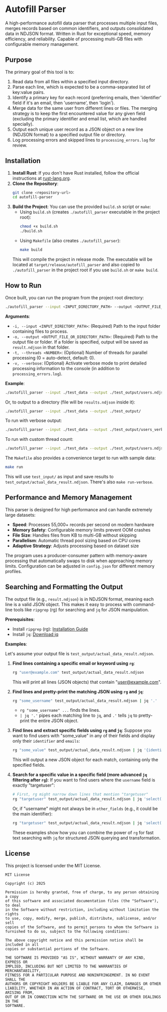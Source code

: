 # Autofill Parser

A high-performance autofill data parser that processes multiple input files, merges records based on common identifiers, and outputs consolidated data in NDJSON format. Written in Rust for exceptional speed, memory efficiency, and reliability. Capable of processing multi-GB files with configurable memory management.

## Purpose

The primary goal of this tool is to:
1.  Read data from all files within a specified input directory.
2.  Parse each line, which is expected to be a comma-separated list of key:value pairs.
3.  Identify a primary key for each record (preferring emails, then 'identifier' field if it's an email, then 'username', then 'login').
4.  Merge data for the same user from different lines or files. The merging strategy is to keep the first encountered value for any given field (excluding the primary identifier and email list, which are handled specially).
5.  Output each unique user record as a JSON object on a new line (NDJSON format) to a specified output file or directory.
6.  Log processing errors and skipped lines to `processing_errors.log` for review.

## Installation

1.  **Install Rust**: If you don't have Rust installed, follow the official instructions at [rust-lang.org](https://www.rust-lang.org/tools/install).
2.  **Clone the Repository**:
    ```bash
    git clone <repository-url>
    cd autofill-parser
    ```
3.  **Build the Project**:
    You can use the provided `build.sh` script or `make`:
    *   Using `build.sh` (creates `./autofill_parser` executable in the project root):
        ```bash
        chmod +x build.sh
        ./build.sh
        ```
    *   Using `Makefile` (also creates `./autofill_parser`):
        ```bash
        make build 
        ```
    This will compile the project in release mode. The executable will be located at `target/release/autofill_parser` and also copied to `./autofill_parser` in the project root if you use `build.sh` or `make build`.

## How to Run

Once built, you can run the program from the project root directory:

```bash
./autofill_parser --input <INPUT_DIRECTORY_PATH> --output <OUTPUT_FILE_OR_DIRECTORY_PATH>
```

**Arguments**:
*   `-i, --input <INPUT_DIRECTORY_PATH>`: (Required) Path to the input folder containing files to process.
*   `-o, --output <OUTPUT_FILE_OR_DIRECTORY_PATH>`: (Required) Path to the output file or folder. If a folder is specified, output will be saved as `result.ndjson` in that folder.
*   `-t, --threads <NUMBER>`: (Optional) Number of threads for parallel processing (0 = auto-detect, default: 0).
*   `-v, --verbose`: (Optional) Activate verbose mode to print detailed processing information to the console (in addition to `processing_errors.log`).

**Example**:
```bash
./autofill_parser --input ./test_data --output ./test_output/users.ndjson
```
Or, to output to a directory (file will be `results.ndjson` inside it):
```bash
./autofill_parser --input ./test_data --output ./test_output/
```
To run with verbose output:
```bash
./autofill_parser --input ./test_data --output ./test_output/users_verbose.ndjson -v
```
To run with custom thread count:
```bash
./autofill_parser --input ./test_data --output ./test_output/users.ndjson -t 8
```

The `Makefile` also provides a convenience target to run with sample data:
```bash
make run 
```
This will use `test_input/` as input and save results to `test_output/actual_data_result.ndjson`.
There's also `make run-verbose`.

## Performance and Memory Management

This parser is designed for high performance and can handle extremely large datasets:

*   **Speed**: Processes 55,000+ records per second on modern hardware
*   **Memory Safety**: Configurable memory limits prevent OOM crashes
*   **File Size**: Handles files from KB to multi-GB without skipping
*   **Parallelism**: Automatic thread pool sizing based on CPU cores
*   **Adaptive Strategy**: Adjusts processing based on dataset size

The program uses a producer-consumer pattern with memory-aware processing that automatically swaps to disk when approaching memory limits. Configuration can be adjusted in `config.json` for different memory profiles.

## Searching and Formatting the Output

The output file (e.g., `result.ndjson`) is in NDJSON format, meaning each line is a valid JSON object. This makes it easy to process with command-line tools like `ripgrep` (rg) for searching and `jq` for JSON manipulation.

**Prerequisites**:
*   Install `ripgrep` (rg): [Installation Guide](https://github.com/BurntSushi/ripgrep#installation)
*   Install `jq`: [Download jq](https://jqlang.github.io/jq/download/)

**Examples**:

Let's assume your output file is `test_output/actual_data_result.ndjson`.

1.  **Find lines containing a specific email or keyword using `rg`**:
    ```bash
    rg "user@example.com" test_output/actual_data_result.ndjson
    ```
    This will print all lines (JSON objects) that contain "user@example.com".

2.  **Find lines and pretty-print the matching JSON using `rg` and `jq`**:
    ```bash
    rg "some_username" test_output/actual_data_result.ndjson | jq '.'
    ```
    *   `rg "some_username" ...` finds the lines.
    *   `| jq '.'` pipes each matching line to `jq`, and `.'` tells `jq` to pretty-print the entire JSON object.

3.  **Find lines and extract specific fields using `rg` and `jq`**:
    Suppose you want to find users with "some_value" in any of their fields and display only their `identifier` and `emails`:
    ```bash
    rg "some_value" test_output/actual_data_result.ndjson | jq '{identifier: .identifier, emails: .emails}'
    ```
    This will output a new JSON object for each match, containing only the specified fields.

4.  **Search for a specific value in a specific field (more advanced `jq` filtering after `rg`)**:
    If you want to find users where the `username` field is exactly "targetuser":
    ```bash
    # First, rg might narrow down lines that mention "targetuser"
    rg "targetuser" test_output/actual_data_result.ndjson | jq 'select(.other_fields.username == "targetuser")'
    ```
    Or, if "username" might not always be in `other_fields` (e.g., it could be the main identifier):
    ```bash
    rg "targetuser" test_output/actual_data_result.ndjson | jq 'select(.identifier == "targetuser" or .other_fields.username == "targetuser" or .other_fields.login == "targetuser")'
    ```
    These examples show how you can combine the power of `rg` for fast text searching with `jq` for structured JSON querying and transformation.

## License

This project is licensed under the MIT License.

```
MIT License

Copyright (c) 2025

Permission is hereby granted, free of charge, to any person obtaining a copy
of this software and associated documentation files (the "Software"), to deal
in the Software without restriction, including without limitation the rights
to use, copy, modify, merge, publish, distribute, sublicense, and/or sell
copies of the Software, and to permit persons to whom the Software is
furnished to do so, subject to the following conditions:

The above copyright notice and this permission notice shall be included in all
copies or substantial portions of the Software.

THE SOFTWARE IS PROVIDED "AS IS", WITHOUT WARRANTY OF ANY KIND, EXPRESS OR
IMPLIED, INCLUDING BUT NOT LIMITED TO THE WARRANTIES OF MERCHANTABILITY,
FITNESS FOR A PARTICULAR PURPOSE AND NONINFRINGEMENT. IN NO EVENT SHALL THE
AUTHORS OR COPYRIGHT HOLDERS BE LIABLE FOR ANY CLAIM, DAMAGES OR OTHER
LIABILITY, WHETHER IN AN ACTION OF CONTRACT, TORT OR OTHERWISE, ARISING FROM,
OUT OF OR IN CONNECTION WITH THE SOFTWARE OR THE USE OR OTHER DEALINGS IN THE
SOFTWARE.
``` 